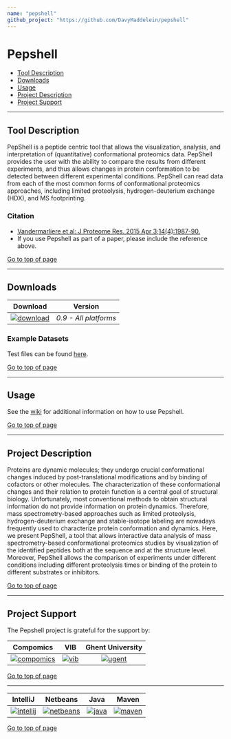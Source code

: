 ```yaml
---
name: "pepshell"
github_project: "https://github.com/DavyMaddelein/pepshell"
---
```


# Pepshell

 * [Tool Description](#tool-description)
 * [Downloads](#downloads)
 * [Usage](#usage)
 * [Project Description](#project-description)
 * [Project Support](#project-support)

----

## Tool Description

PepShell is a peptide centric tool that allows the visualization, analysis, and interpretation of (quantitative) conformational proteomics data. PepShell provides the user with the ability to compare the results from different experiments, and thus allows changes in protein conformation to be detected between different experimental conditions. PepShell can read data from each of the most common forms of conformational proteomics approaches, including limited proteolysis, hydrogen-deuterium exchange (HDX), and MS footprinting.

### Citation
 * [Vandermarliere et al: J Proteome Res. 2015 Apr 3;14(4):1987-90.](http://pubs.acs.org/doi/abs/10.1021/pr5012125)
 * If you use Pepshell as part of a paper, please include the reference above.

[Go to top of page](#pepshell)

----

## Downloads

| Download | Version |
| :--: |:--:|
| [![download](http://genesis.ugent.be/uvpublicdata/pepshell/downloadpepshellbutton.png)](http://genesis.ugent.be/downloadredirect.php?toolname=pepshell) | *0.9 - All platforms* |

### Example Datasets
Test files can be found [here](http://genesis.ugent.be/pepshell/testfiles).

[Go to top of page](#pepshell)

----

## Usage
See the [wiki](https://github.com/compomics/pepshell/wiki) for additional information on how to use Pepshell.

[Go to top of page](#pepshell)

----

## Project Description

Proteins are dynamic molecules; they undergo crucial conformational changes induced by post-translational modifications and by binding of cofactors or other molecules. The characterization of these conformational changes and their relation to protein function is a central goal of structural biology. Unfortunately, most conventional methods to obtain structural information do not provide information on protein dynamics. Therefore, mass spectrometry-based approaches such as limited proteolysis, hydrogen-deuterium exchange and stable-isotope labeling are nowadays frequently used to characterize protein conformation and dynamics. Here, we present PepShell, a tool that allows interactive data analysis of mass spectrometry-based conformational proteomics studies by visualization of the identified peptides both at the sequence and at the structure level. Moreover, PepShell allows the comparison of experiments under different conditions including different proteolysis times or binding of the protein to different substrates or inhibitors.

[Go to top of page](#pepshell)

----

## Project Support

The Pepshell project is grateful for the support by:

| Compomics | VIB | Ghent University|
|:--:|:--:|:--:|
| [![compomics](http://genesis.ugent.be/public_data/image/compomics.png)](http://www.compomics.com) | [![vib](http://genesis.ugent.be/public_data/image/vib.png)](http://www.vib.be) | [![ugent](http://genesis.ugent.be/public_data/image/ugent.png)](http://www.ugent.be/en) |

[Go to top of page](#pepshell)

----

| IntelliJ | Netbeans | Java | Maven |
|:--:|:--:|:--:|:--:|
| [![intellij](https://www.jetbrains.com/idea/docs/logo_intellij_idea.png)](https://www.jetbrains.com/idea/) | [![netbeans](https://netbeans.org/images_www/visual-guidelines/NB-logo-single.jpg)](https://netbeans.org/) | [![java](http://genesis.ugent.be/public_data/image/java.png)](http://java.com/en/) | [![maven](http://genesis.ugent.be/public_data/image/maven.png)](http://maven.apache.org/) |

[Go to top of page](#pepshell)
